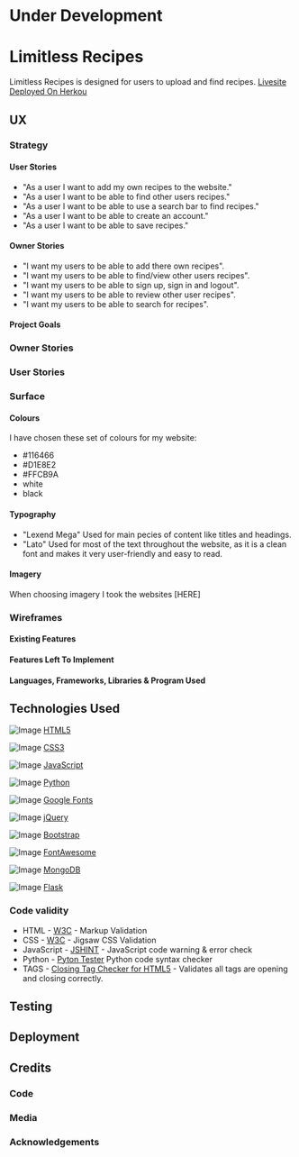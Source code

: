 # Under Development
# Limitless Recipes
Limitless Recipes is designed for users to upload and find recipes. [Livesite Deployed On Herkou](https://recipe-app-project-milestone3.herokuapp.com)

## UX

### Strategy 

#### User Stories
* "As a user I want to add my own recipes to the website."
* "As a user I want to be able to find other users recipes."
* "As a user I want to be able to use a search bar to find recipes."
* "As a user I want to be able to create an account."
* "As a user I want to be able to save recipes."

#### Owner Stories
* "I want my users to be able to add there own recipes".
* "I want my users to be able to find/view other users recipes".
* "I want my users to be able to sign up, sign in and logout".
* "I want my users to be able to review other user recipes".
* "I want my users to be able to search for recipes".

#### Project Goals

### Owner Stories

### User Stories

### Surface

#### Colours
I have chosen these set of colours for my website:

* #116466 
* #D1E8E2 
* #FFCB9A 
* white
* black

#### Typography
* "Lexend Mega" Used for main pecies of content like titles and headings.
* "Lato" Used for most of the text throughout the website, as it is a clean font and makes it very user-friendly and easy to read.

#### Imagery
When choosing imagery I took the websites [HERE]

### Wireframes

#### Existing Features

#### Features Left To Implement

#### Languages, Frameworks, Libraries & Program Used

## Technologies Used

![Image](https://res.cloudinary.com/jimlynx/image/upload/v1593529419/Logos/html5-50_groo6o.png) [HTML5](https://en.wikipedia.org/wiki/HTML5)

![Image](https://res.cloudinary.com/jimlynx/image/upload/v1593529419/Logos/CSS3-50_slrv0x.png) [CSS3](https://en.wikipedia.org/wiki/Cascading_Style_Sheets)

![Image](https://res.cloudinary.com/jimlynx/image/upload/v1597668963/Logos/js50_fcj8kt.png) [JavaScript](https://en.wikipedia.org/wiki/JavaScript)

![Image](https://res.cloudinary.com/jimlynx/image/upload/v1605958609/Logos/python50.png) [Python](https://en.wikipedia.org/wiki/Python_(programming_language))

![Image](https://res.cloudinary.com/jimlynx/image/upload/v1593528776/Logos/GoogleFonts-50_mx57p6.png) [Google Fonts](https://fonts.google.com/)

![Image](https://res.cloudinary.com/jimlynx/image/upload/v1600683635/Logos/jquery-50.png) [jQuery](https://jquery.com/)

![Image](https://res.cloudinary.com/jimlynx/image/upload/v1593528776/Logos/Bootstrap-50_khpj57.png) [Bootstrap](https://getbootstrap.com/)

![Image](https://res.cloudinary.com/jimlynx/image/upload/v1593528776/Logos/fontawesome-50_r5df5h.png) [FontAwesome](https://fontawesome.com/)

![Image](https://res.cloudinary.com/jimlynx/image/upload/v1605958236/Logos/mongo50.png) [MongoDB](https://www.mongodb.com/)

![Image](https://res.cloudinary.com/jimlynx/image/upload/v1605958236/Logos/flask50.png) [Flask](https://flask.palletsprojects.com/en/1.1.x/)

### Code validity

- HTML - [W3C](https://validator.w3.org/) - Markup Validation
- CSS - [W3C](https://jigsaw.w3.org/css-validator/) - Jigsaw CSS Validation
- JavaScript - [JSHINT](https://jshint.com/) - JavaScript code warning & error check
- Python - [Pyton Tester](https://extendsclass.com/python-tester.html) Python code syntax checker
- TAGS - [Closing Tag Checker for HTML5](https://www.aliciaramirez.com/closing-tags-checker/) - Validates all tags are opening and closing correctly.

## Testing

## Deployment


## Credits 

### Code

### Media 

### Acknowledgements 